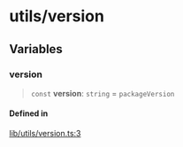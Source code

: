 # utils/version

## Variables

### version

> `const` **version**: `string` = `packageVersion`

#### Defined in

[lib/utils/version.ts:3](https://github.com/PufferFinance/puffer-sdk/blob/757072c9d39b8cb5fad75518954e68b14c1ba5da/lib/utils/version.ts#L3)
